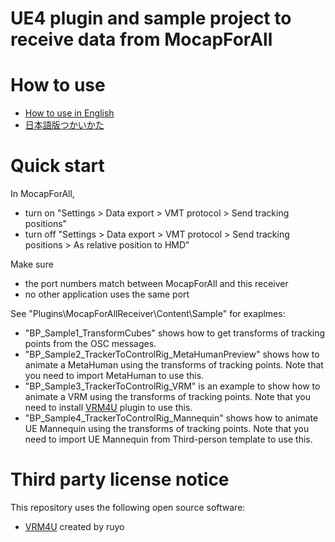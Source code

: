 # UE4 plugin and sample project to receive data from MocapForAll

# How to use

- [How to use in English](https://github.com/Akiya-Research-Institute/MocapForAll-Receiver-Plugin-for-UE4/wiki/How-to-use)  
- [日本語版つかいかた](https://github.com/Akiya-Research-Institute/MocapForAll-Receiver-Plugin-for-UE4/wiki/%E4%BD%BF%E3%81%84%E6%96%B9)

# Quick start

In MocapForAll,
- turn on "Settings > Data export > VMT protocol > Send tracking positions"
- turn off "Settings > Data export > VMT protocol > Send tracking positions > As relative position to HMD"

Make sure
- the port numbers match between MocapForAll and this receiver
- no other application uses the same port

See "Plugins\MocapForAllReceiver\Content\Sample" for exaplmes:
- "BP_Sample1_TransformCubes" shows how to get transforms of tracking points from the OSC messages.
- "BP_Sample2_TrackerToControlRig_MetaHumanPreview" shows how to animate a MetaHuman using the transforms of tracking points. Note that you need to import MetaHuman to use this.
- "BP_Sample3_TrackerToControlRig_VRM" is an example to show how to animate a VRM using the transforms of tracking points. Note that you need to install [VRM4U](https://github.com/ruyo/VRM4U) plugin to use this.
- "BP_Sample4_TrackerToControlRig_Mannequin" shows how to animate UE Mannequin using the transforms of tracking points. Note that you need to import UE Mannequin from Third-person template to use this.

# Third party license notice

This repository uses the following open source software:

- [VRM4U](https://github.com/ruyo/VRM4U) created by ruyo
